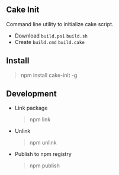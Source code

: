 ## Cake Init

Command line utility to initialize cake script.

- Download `build.ps1` `build.sh`
- Create `build.cmd` `build.cake`

## Install

> npm install cake-init -g

## Development

- Link package

    > npm link

- Unlink

    > npm unlink

- Publish to npm registry

    > npm publish